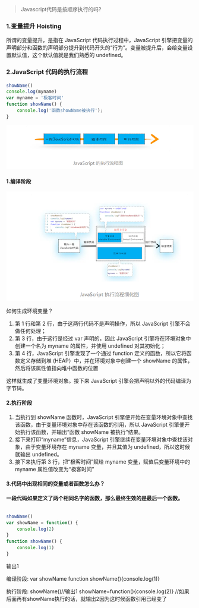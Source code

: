 > Javascript代码是按顺序执行的吗?

### 1.变量提升 Hoisting

所谓的变量提升，是指在 JavaScript 代码执行过程中，JavaScript 引擎把变量的声明部分和函数的声明部分提升到代码开头的“行为”。变量被提升后，会给变量设置默认值，这个默认值就是我们熟悉的 undefined。

### 2.JavaScript 代码的执行流程

```javascript
showName()
console.log(myname)
var myname = '极客时间'
function showName() {
    console.log('函数showName被执行');
}
```



![image-20211212200553919](../../../image/image-20211212200553919.png)

#### 1.编译阶段

![image-20211212200634974](../../../image/image-20211212200634974.png)

如何生成环境变量？

1. 第 1 行和第 2 行，由于这两行代码不是声明操作，所以 JavaScript 引擎不会做任何处理；
2. 第 3 行，由于这行是经过 var 声明的，因此 JavaScript 引擎将在环境对象中创建一个名为 myname 的属性，并使用 undefined 对其初始化；
3. 第 4 行，JavaScript 引擎发现了一个通过 function 定义的函数，所以它将函数定义存储到堆 (HEAP）中，并在环境对象中创建一个 showName 的属性，然后将该属性值指向堆中函数的位置

这样就生成了变量环境对象。接下来 JavaScript 引擎会把声明以外的代码编译为字节码。

#### 2.执行阶段

1. 当执行到 showName 函数时，JavaScript 引擎便开始在变量环境对象中查找该函数，由于变量环境对象中存在该函数的引用，所以 JavaScript 引擎便开始执行该函数，并输出“函数 showName 被执行”结果。
2. 接下来打印“myname”信息，JavaScript 引擎继续在变量环境对象中查找该对象，由于变量环境存在 myname 变量，并且其值为 undefined，所以这时候就输出 undefined。
3. 接下来执行第 3 行，把“极客时间”赋给 myname 变量，赋值后变量环境中的 myname 属性值改变为“极客时间”

#### 3.代码中出现相同的变量或者函数怎么办？

**一段代码如果定义了两个相同名字的函数，那么最终生效的是最后一个函数。**

```javascript

showName()
var showName = function() {
    console.log(2)
}
function showName() {
    console.log(1)
}


```

输出1

编译阶段:
var showName
function showName(){console.log(1)}

执行阶段:
showName()//输出1
showName=function(){console.log(2)}
//如果后面再有showName执行的话，就输出2因为这时候函数引用已经变了